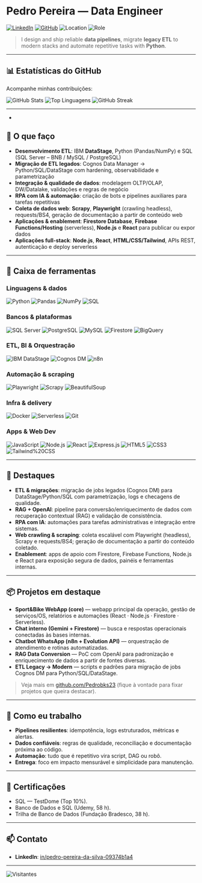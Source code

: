 # Pedro Pereira — Data Engineer

[![LinkedIn](https://img.shields.io/badge/LinkedIn-pedro--pereira--da--silva-0A66C2?logo=linkedin&logoColor=white)](https://www.linkedin.com/in/pedro-pereira-da-silva-09374b1a4)
[![GitHub](https://img.shields.io/badge/GitHub-Pedrobks23-181717?logo=github&logoColor=white)](https://github.com/Pedrobks23)
![Location](https://img.shields.io/badge/Fortaleza%20—%20CE-BR-25D366)
![Role](https://img.shields.io/badge/Role-Data%20Engineer-4D96FF)

> I design and ship reliable **data pipelines**, migrate **legacy ETL** to modern stacks and automate repetitive tasks with **Python**.

---
## 📊 Estatísticas do GitHub

Acompanhe minhas contribuições:

![GitHub Stats](https://github-readme-stats.vercel.app/api?username=Pedrobks23&show_icons=true&theme=gruvbox)
![Top Linguagens](https://github-readme-stats.vercel.app/api/top-langs/?username=Pedrobks23&layout=compact&theme=gruvbox)
![GitHub Streak](https://github-readme-streak-stats.herokuapp.com/?user=Pedrobks23&theme=gruvbox)

---
-

## 🚀 O que faço

- **Desenvolvimento ETL**: IBM **DataStage**, Python (Pandas/NumPy) e SQL (SQL Server – BNB / MySQL / PostgreSQL)
- **Migração de ETL legados**: Cognos Data Manager → Python/SQL/DataStage com hardening, observabilidade e parametrização
- **Integração & qualidade de dados**: modelagem OLTP/OLAP, DW/Datalake, validações e regras de negócio
- **RPA com IA & automação**: criação de bots e pipelines auxiliares para tarefas repetitivas
- **Coleta de dados web**: **Scrapy**, **Playwright** (crawling headless), requests/BS4, geração de documentação a partir de conteúdo web
- **Aplicações & enablement**: **Firestore Database**, **Firebase Functions/Hosting** (serverless), **Node.js** e **React** para publicar ou expor dados
- **Aplicações full‑stack**: **Node.js**, **React**, **HTML/CSS/Tailwind**, APIs REST, autenticação e deploy serverless

---

## 🧰 Caixa de ferramentas

### Linguagens & dados
![Python](https://img.shields.io/badge/Python-3776AB?logo=python&logoColor=white)
![Pandas](https://img.shields.io/badge/Pandas-150458?logo=pandas&logoColor=white)
![NumPy](https://img.shields.io/badge/NumPy-013243?logo=numpy&logoColor=white)
![SQL](https://img.shields.io/badge/SQL-336791?logo=databricks&logoColor=white)

### Bancos & plataformas
![SQL Server](https://img.shields.io/badge/SQL%20Server-CC2927?logo=microsoftsqlserver&logoColor=white)
![PostgreSQL](https://img.shields.io/badge/PostgreSQL-4169E1?logo=postgresql&logoColor=white)
![MySQL](https://img.shields.io/badge/MySQL-4479A1?logo=mysql&logoColor=white)
![Firestore](https://img.shields.io/badge/Firestore-FFCA28?logo=firebase&logoColor=black)
![BigQuery](https://img.shields.io/badge/BigQuery-4285F4?logo=googlebigquery&logoColor=white)

### ETL, BI & Orquestração
![IBM DataStage](https://img.shields.io/badge/IBM%20DataStage-054ADA?logo=ibm&logoColor=white)
![Cognos DM](https://img.shields.io/badge/Cognos%20Data%20Manager-054ADA?logo=ibm&logoColor=white)
![n8n](https://img.shields.io/badge/n8n-EA4B8B?logo=n8n&logoColor=white)

### Automação & scraping
![Playwright](https://img.shields.io/badge/Playwright-2EAD33?logo=microsoft&logoColor=white)
![Scrapy](https://img.shields.io/badge/Scrapy-60A839?logo=scrapy&logoColor=white)
![BeautifulSoup](https://img.shields.io/badge/BeautifulSoup-000000)

### Infra & delivery
![Docker](https://img.shields.io/badge/Docker-2496ED?logo=docker&logoColor=white)
![Serverless](https://img.shields.io/badge/Serverless-Firebase%20Functions/Hosting-FFCA28)
![Git](https://img.shields.io/badge/Git-F05032?logo=git&logoColor=white)

### Apps & Web Dev
![JavaScript](https://img.shields.io/badge/JavaScript-F7DF1E?logo=javascript&logoColor=black)
![Node.js](https://img.shields.io/badge/Node.js-339933?logo=node.js&logoColor=white)
![React](https://img.shields.io/badge/React-61DAFB?logo=react&logoColor=black)
![Express.js](https://img.shields.io/badge/Express.js-000000?logo=express&logoColor=white)
![HTML5](https://img.shields.io/badge/HTML5-E34F26?logo=html5&logoColor=white)
![CSS3](https://img.shields.io/badge/CSS3-1572B6?logo=css3&logoColor=white)
![Tailwind%20CSS](https://img.shields.io/badge/Tailwind%20CSS-06B6D4?logo=tailwindcss&logoColor=white)

---

## 🧪 Destaques

- **ETL & migrações**: migração de jobs legados (Cognos DM) para DataStage/Python/SQL com parametrização, logs e checagens de qualidade.
- **RAG + OpenAI**: pipeline para conversão/enriquecimento de dados com recuperação contextual (RAG) e validação de consistência.
- **RPA com IA**: automações para tarefas administrativas e integração entre sistemas.
- **Web crawling & scraping**: coleta escalável com Playwright (headless), Scrapy e requests/BS4; geração de documentação a partir do conteúdo coletado.
- **Enablement**: apps de apoio com Firestore, Firebase Functions, Node.js e React para exposição segura de dados, painéis e ferramentas internas.

---

## 📦 Projetos em destaque

- **Sport&Bike WebApp (core)** — webapp principal da operação, gestão de serviços/OS, relatórios e automações (React · Node.js · Firestore · Serverless).
- **Chat interno (Gemini + Firestore)** — busca e respostas operacionais conectadas às bases internas.
- **Chatbot WhatsApp (n8n + Evolution API)** — orquestração de atendimento e rotinas automatizadas.
- **RAG Data Conversion** — PoC com OpenAI para padronização e enriquecimento de dados a partir de fontes diversas.
- **ETL Legacy → Modern** — scripts e padrões para migração de jobs Cognos DM para Python/SQL/DataStage.

> Veja mais em [github.com/Pedrobks23](https://github.com/Pedrobks23) (fique à vontade para fixar projetos que queira destacar).

---

## 🔎 Como eu trabalho

- **Pipelines resilientes**: idempotência, logs estruturados, métricas e alertas.
- **Dados confiáveis**: regras de qualidade, reconciliação e documentação próxima ao código.
- **Automação**: tudo que é repetitivo vira script, DAG ou robô.
- **Entrega**: foco em impacto mensurável e simplicidade para manutenção.

---

## 🧾 Certificações

- SQL — TestDome (Top 10%).
- Banco de Dados e SQL (Udemy, 58 h).
- Trilha de Banco de Dados (Fundação Bradesco, 38 h).

---

## 📫 Contato

- **LinkedIn**: [in/pedro-pereira-da-silva-09374b1a4](https://www.linkedin.com/in/pedro-pereira-da-silva-09374b1a4)

---

![Visitantes](https://visitor-badge.glitch.me/badge?page_id=Pedrobks23.Pedrobks23&left_color=blue&right_color=green)
